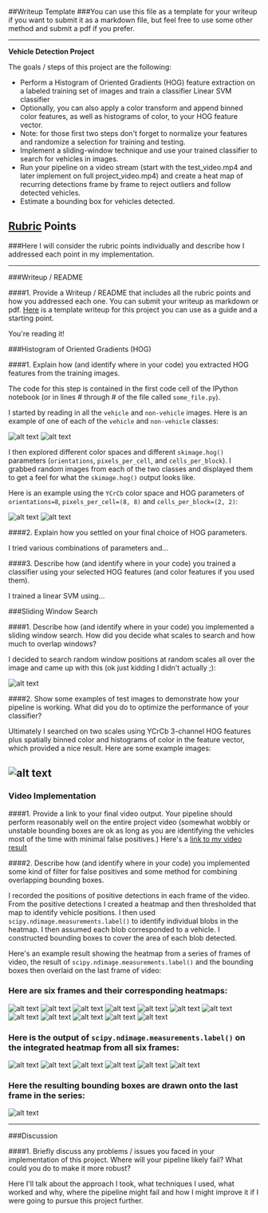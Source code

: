 ##Writeup Template
###You can use this file as a template for your writeup if you want to submit it as a markdown file, but feel free to use some other method and submit a pdf if you prefer.

---

**Vehicle Detection Project**

The goals / steps of this project are the following:

* Perform a Histogram of Oriented Gradients (HOG) feature extraction on a labeled training set of images and train a classifier Linear SVM classifier
* Optionally, you can also apply a color transform and append binned color features, as well as histograms of color, to your HOG feature vector. 
* Note: for those first two steps don't forget to normalize your features and randomize a selection for training and testing.
* Implement a sliding-window technique and use your trained classifier to search for vehicles in images.
* Run your pipeline on a video stream (start with the test_video.mp4 and later implement on full project_video.mp4) and create a heat map of recurring detections frame by frame to reject outliers and follow detected vehicles.
* Estimate a bounding box for vehicles detected.

[//]: # (Image References)
[image1]: ./examples/image0005.png
[image11]: ./examples/image13.png
[image2]: ./examples/vehicleheat.png
[image22]: ./examples/nonvehicleheat.png
[image3]: ./examples/sliding_windows.jpg
[image4]: ./examples/sliding_window.jpg
[image5]: ./video_images/origimg/video10.jpg
[image50]: ./video_images/retimg/video10.jpg
[image51]: ./video_images/origimg/video13.jpg
[image510]: ./video_images/retimg/video13.jpg
[image52]: ./video_images/origimg/video16.jpg
[image520]: ./video_images/retimg/video16.jpg
[image53]: ./video_images/origimg/video28.jpg
[image530]: ./video_images/retimg/video28.jpg
[image54]: ./video_images/origimg/video31.jpg
[image540]: ./video_images/retimg/video31.jpg
[image55]: ./video_images/origimg/video34.jpg
[image550]: ./video_images/retimg/video34.jpg
[image6]: ./video_images/heatimg/video10.jpg
[image61]: ./video_images/heatimg/video13.jpg
[image62]: ./video_images/heatimg/video16.jpg
[image63]: ./video_images/heatimg/video28.jpg
[image64]: ./video_images/heatimg/video31.jpg
[image65]: ./video_images/heatimg/video34.jpg
[image7]: ./video_images/retimg/video37.jpg
[video1]: ./output_images/project_output.mp4

## [Rubric](https://review.udacity.com/#!/rubrics/513/view) Points
###Here I will consider the rubric points individually and describe how I addressed each point in my implementation.  

---
###Writeup / README

####1. Provide a Writeup / README that includes all the rubric points and how you addressed each one.  You can submit your writeup as markdown or pdf.  [Here](https://github.com/udacity/CarND-Vehicle-Detection/blob/master/writeup_template.md) is a template writeup for this project you can use as a guide and a starting point.  

You're reading it!

###Histogram of Oriented Gradients (HOG)

####1. Explain how (and identify where in your code) you extracted HOG features from the training images.

The code for this step is contained in the first code cell of the IPython notebook (or in lines # through # of the file called `some_file.py`).  

I started by reading in all the `vehicle` and `non-vehicle` images.  Here is an example of one of each of the `vehicle` and `non-vehicle` classes:

![alt text][image1]
![alt text][image11]

I then explored different color spaces and different `skimage.hog()` parameters (`orientations`, `pixels_per_cell`, and `cells_per_block`).  I grabbed random images from each of the two classes and displayed them to get a feel for what the `skimage.hog()` output looks like.

Here is an example using the `YCrCb` color space and HOG parameters of `orientations=8`, `pixels_per_cell=(8, 8)` and `cells_per_block=(2, 2)`:


![alt text][image2]
![alt text][image22]

####2. Explain how you settled on your final choice of HOG parameters.

I tried various combinations of parameters and...

####3. Describe how (and identify where in your code) you trained a classifier using your selected HOG features (and color features if you used them).

I trained a linear SVM using...

###Sliding Window Search

####1. Describe how (and identify where in your code) you implemented a sliding window search.  How did you decide what scales to search and how much to overlap windows?

I decided to search random window positions at random scales all over the image and came up with this (ok just kidding I didn't actually ;):

![alt text][image3]

####2. Show some examples of test images to demonstrate how your pipeline is working.  What did you do to optimize the performance of your classifier?

Ultimately I searched on two scales using YCrCb 3-channel HOG features plus spatially binned color and histograms of color in the feature vector, which provided a nice result.  Here are some example images:

![alt text][image4]
---

### Video Implementation

####1. Provide a link to your final video output.  Your pipeline should perform reasonably well on the entire project video (somewhat wobbly or unstable bounding boxes are ok as long as you are identifying the vehicles most of the time with minimal false positives.)
Here's a [link to my video result](/output_images/project_output.mp4)


####2. Describe how (and identify where in your code) you implemented some kind of filter for false positives and some method for combining overlapping bounding boxes.

I recorded the positions of positive detections in each frame of the video.  From the positive detections I created a heatmap and then thresholded that map to identify vehicle positions.  I then used `scipy.ndimage.measurements.label()` to identify individual blobs in the heatmap.  I then assumed each blob corresponded to a vehicle.  I constructed bounding boxes to cover the area of each blob detected.  

Here's an example result showing the heatmap from a series of frames of video, the result of `scipy.ndimage.measurements.label()` and the bounding boxes then overlaid on the last frame of video:

### Here are six frames and their corresponding heatmaps:

![alt text][image5]
![alt text][image50]
![alt text][image51]
![alt text][image510]
![alt text][image52]
![alt text][image520]
![alt text][image53]
![alt text][image530]
![alt text][image54]
![alt text][image540]
![alt text][image55]
![alt text][image550]

### Here is the output of `scipy.ndimage.measurements.label()` on the integrated heatmap from all six frames:
![alt text][image6]
![alt text][image61]
![alt text][image62]
![alt text][image63]
![alt text][image64]
![alt text][image65]

### Here the resulting bounding boxes are drawn onto the last frame in the series:
![alt text][image7]



---

###Discussion

####1. Briefly discuss any problems / issues you faced in your implementation of this project.  Where will your pipeline likely fail?  What could you do to make it more robust?

Here I'll talk about the approach I took, what techniques I used, what worked and why, where the pipeline might fail and how I might improve it if I were going to pursue this project further.  

